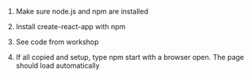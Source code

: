 1. Make sure node.js and npm are installed
2. Install create-react-app with npm
3. See code from workshop

4. If all copied and setup, type npm start with a browser open. The page should load automatically



